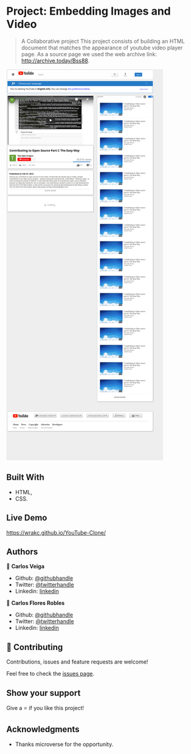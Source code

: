 # Project: Embedding Images and Video

> A Collaborative project
  This project consists of building an HTML document that matches the appearance of youtube video player page.
  As a source page we used the web archive link: http://archive.today/Bss88.

![GitHub Logo](/images/screenshot-page.png)


## Built With

- HTML,
- CSS.

## Live Demo

https://wrakc.github.io/YouTube-Clone/

## Authors

👤 **Carlos Veiga**

- Github: [@githubhandle](https://github.com/wrakc)
- Twitter: [@twitterhandle](https://twitter.com/carlosveig)
- Linkedin: [linkedin](https://linkedin.com/chveiga)

👤 **Carlos Flores Robles**

- Github: [@githubhandle](https://github.com/carlos-ssh)
- Twitter: [@twitterhandle](https://twitter.com/AomRobles)
- Linkedin: [linkedin](https://linkedin.com/carlosfloresrobles)

## 🤝 Contributing

Contributions, issues and feature requests are welcome!

Feel free to check the [issues page](https://github.com/wrakc/YouTube-Clone/issues).

## Show your support

Give a ⭐️ if you like this project!

## Acknowledgments

- Thanks microverse for the opportunity.
